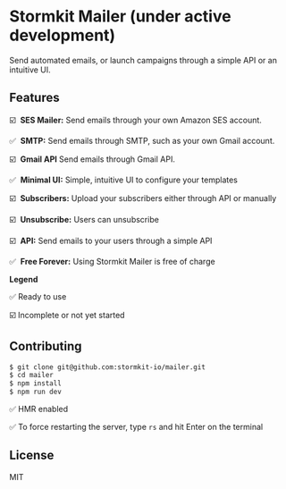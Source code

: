 # Stormkit Mailer (under active development)

Send automated emails, or launch campaigns through a simple API or an intuitive UI.

## Features

☑️ &nbsp;**SES Mailer:** Send emails through your own Amazon SES account.

✅ &nbsp;**SMTP:** Send emails through SMTP, such as your own Gmail account.

☑️ &nbsp;**Gmail API** Send emails through Gmail API.

✅ &nbsp;**Minimal UI:** Simple, intuitive UI to configure your templates

☑️ &nbsp;**Subscribers:** Upload your subscribers either through API or manually

☑️ &nbsp;**Unsubscribe:** Users can unsubscribe

☑️ &nbsp;**API:** Send emails to your users through a simple API

✅ &nbsp;**Free Forever:** Using Stormkit Mailer is free of charge

**Legend**

✅ Ready to use

☑️ Incomplete or not yet started

## Contributing

```bash
$ git clone git@github.com:stormkit-io/mailer.git
$ cd mailer
$ npm install
$ npm run dev
```

✅ HMR enabled

✅ To force restarting the server, type `rs` and hit Enter on the terminal

## License

MIT
